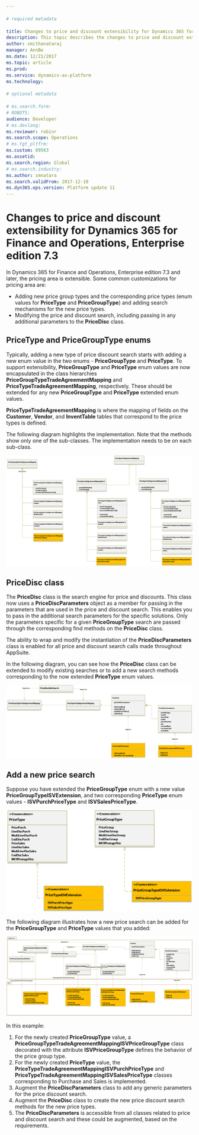 ```yaml
---

# required metadata

title: Changes to price and discount extensibility for Dynamics 365 for Finance and Operations, Enterprise edition 7.3
description: This topic describes the changes to price and discount extensibility for Dynamics 365 for Finance and Operations, Enterprise edition 7.3.
author: smithanataraj
manager: AnnBe
ms.date: 12/21/2017
ms.topic: article
ms.prod: 
ms.service: dynamics-ax-platform
ms.technology: 

# optional metadata

# ms.search.form: 
# ROBOTS: 
audience: Developer
# ms.devlang: 
ms.reviewer: robinr
ms.search.scope: Operations
# ms.tgt_pltfrm: 
ms.custom: 89563
ms.assetid: 
ms.search.region: Global
# ms.search.industry: 
ms.author: smnatara
ms.search.validFrom: 2017-12-10
ms.dyn365.ops.version: Platform update 11
---
```


# Changes to price and discount extensibility for Dynamics 365 for Finance and Operations, Enterprise edition 7.3

In Dynamics 365 for Finance and Operations, Enterprise edition 7.3 and later, the pricing area is extensible. Some common customizations for pricing area are:
- Adding new price group types and the corresponding price types (enum values for **PriceType** and **PriceGroupType**) and adding search mechanisms for the new price types.
- Modifying the price and discount search, including passing in any additional parameters to the **PriceDisc** class. 

## PriceType and PriceGroupType enums
Typically, adding a new type of price discount search starts with adding a new enum value in the two enums - **PriceGroupType** and **PriceType**. To support extensibility, **PriceGroupType** and **PriceType** enum values are now encapsulated in the class hierarchies **PriceGroupTypeTradeAgreementMapping** and **PriceTypeTradeAgreementMapping**, respectively. These should be extended for any new **PriceGroupType** and **PriceType** extended enum values.

**PriceTypeTradeAgreementMapping** is where the mapping of fields on the **Customer**, **Vendor**, and **InventTable** tables that  correspond to the price types is defined. 

The following diagram highlights the implementation. Note that the methods show only one of the sub-classes. The implementation needs to be on each sub-class. 

![PriceGroupTypeTradeAgreementMapping](media/PricingFall20171.png)

## PriceDisc class

The **PriceDisc** class is the search engine for price and discounts. This class now uses a **PriceDiscParameters** object as a member for passing in the parameters that are used in the price and discount search. This enables you to pass in the additional search parameters for the specific solutions. Only the parameters specific for a given **PriceGroupType** search are passed through the corresponding find methods on the **PriceDisc** class. 

The ability to wrap and modify the instantiation of the **PriceDiscParameters** class is enabled for all price and discount search calls made throughout AppSuite.

In the following diagram, you can see how the **PriceDisc** class can be extended to modify existing searches or to add a new search methods corresponding to the now extended **PriceType** enum values.

![PriceDiscClass](media/PricingFall20172.png)

## Add a new price search

Suppose you have extended the **PriceGroupType** enum with a new value **PriceGroupTypeISVExtension**, and two corresponding **PriceType** enum values - **ISVPurchPriceType** and **ISVSalesPriceType**. 

![WalkThrough1](media/PricingFall20173.png)

The following diagram illustrates how a new price search can be added for the **PriceGroupType** and **PriceType** values that you added:

![WalkThrough2](media/PricingFall20174.png)

In this example:

1. For the newly created **PriceGroupType** value, a **PriceGroupTypeTradeAgreementMappingISVPriceGroupType** class decorated with the attribute **ISVPriceGroupType** defines the behavior of the price group type.
2. For the newly created **PriceType** value, the **PriceTypeTradeAgreementMappingISVPurchPriceType** and **PriceTypeTradeAgreementMappingISVSalesPriceType** classes corresponding to Purchase and Sales is implemented.
3. Augment the **PriceDiscParameters** class to add any generic parameters for the price discount search.
4. Augment the **PriceDisc** class to create the new price discount search methods for the new price types.
5. The **PriceDiscParameters** is accessible from all classes related to price and discount search and these could be augmented, based on the requirements. 
